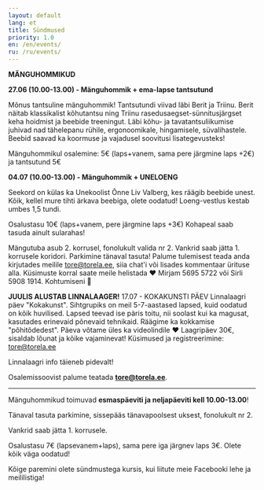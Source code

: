 ```yaml
---
layout: default
lang: et
title: Sündmused
priority: 1.0
en: /en/events/
ru: /ru/events/
---
```


**MÄNGUHOMMIKUD**

**27.06 (10.00-13.00) - Mänguhommik + ema-lapse tantsutund**

Mõnus tantsuline mänguhommik! Tantsutundi viivad läbi Berit ja Triinu. Berit näitab klassikalist kõhutantsu ning Triinu rasedusaegset-sünnitusjärgset keha hoidmist ja beebide treeningut. Läbi kõhu- ja tavatantsuliikumise juhivad nad tähelepanu rühile, ergonoomikale, hingamisele, süvalihastele. Beebid saavad ka koormuse ja vajadusel soovitusi lisategevusteks!

Mänguhommikul osalemine: 5€ (laps+vanem, sama pere järgmine laps +2€) ja tantsutund 5€

**04.07 (10.00-13.00) - Mänguhommik + UNELOENG**

Seekord on külas ka Unekoolist Õnne Liv Valberg, kes räägib beebide unest. Kõik, kellel mure tihti ärkava beebiga, olete oodatud! Loeng-vestlus kestab umbes 1,5 tundi.

Osalustasu 10€ (laps+vanem, pere järgmine laps +3€)
Kohapeal saab tasuda ainult sularahas!

Mängutuba asub 2. korrusel, fonolukult valida nr 2. Vankrid saab jätta 1. korrusele koridori. Parkimine tänaval tasuta! 
Palume tulemisest teada anda kirjutades meilile tore@torela.ee, siia chat'i või lisades kommentaar ürituse alla. 
Küsimuste korral saate meile helistada ♥ Mirjam 5695 5722 või Sirli 5908 1914. Kohtumiseni 💚




**JUULIS ALUSTAB LINNALAAGER!**
17.07 - KOKAKUNSTI PÄEV
Linnalaagri päev "Kokakunst". Sihtgrupiks on meil 5-7-aastased lapsed, kuid oodatud on kõik huvilised. Lapsed teevad ise päris toitu, nii soolast kui ka magusat, kasutades erinevaid põnevaid tehnikaid. Räägime ka kokkamise "põhitõdedest". Päeva võtame üles ka videolindile ♥ Laagripäev 30€, sisaldab lõunat ja kõike vajaminevat! Küsimused ja registreerimine: tore@torela.ee

Linnalaagri info täieneb pidevalt!





                    

Osalemissoovist palume teatada **tore@torela.ee**.

***

Mänguhommikud toimuvad **esmaspäeviti ja neljapäeviti kell 10.00-13.00**! 

Tänaval tasuta parkimine, sissepääs tänavapoolsest uksest, fonolukult nr 2.

Vankrid saab jätta 1. korrusele.

Osalustasu 7€ (lapsevanem+laps), sama pere iga järgnev laps 3€.
Olete kõik väga oodatud!



Kõige paremini olete sündmustega kursis, kui liitute meie Facebooki lehe ja meililistiga!
